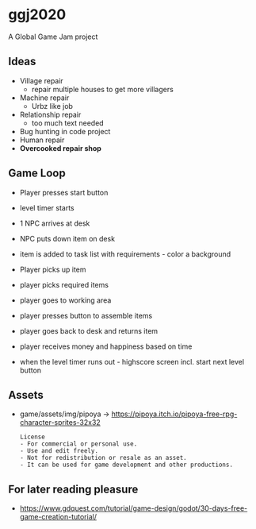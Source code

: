 # ggj2020
A Global Game Jam project


## Ideas

* Village repair
  * repair multiple houses to get more villagers
* Machine repair
  * Urbz like job
* Relationship repair
  * too much text needed
* Bug hunting in code project
* Human repair
* **Overcooked repair shop**

## Game Loop

* Player presses start button
* level timer starts
* 1 NPC arrives at desk
* NPC puts down item on desk
* item is added to task list with requirements - color a background
* Player picks up item
* player picks required items
* player goes to working area
* player presses button to assemble items
* player goes back to desk and returns item
* player receives money and happiness based on time

* when the level timer runs out - highscore screen incl. start next level button

## Assets

* game/assets/img/pipoya -> https://pipoya.itch.io/pipoya-free-rpg-character-sprites-32x32
  ```
  License
  - For commercial or personal use.
  - Use and edit freely.
  - Not for redistribution or resale as an asset.
  - It can be used for game development and other productions.
  ```


## For later reading pleasure

 - https://www.gdquest.com/tutorial/game-design/godot/30-days-free-game-creation-tutorial/